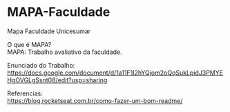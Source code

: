 # MAPA-Faculdade
Mapa Faculdade Unicesumar  
  
O que é MAPA?  
MAPA: Trabalho avaliativo da faculdade.

Enunciado do Trabalho:
https://docs.google.com/document/d/1a11F1I2hYQjom2oQqSukLpidJ3PMYEHgOVGLgSsnt08/edit?usp=sharing  





Referencias:  
https://blog.rocketseat.com.br/como-fazer-um-bom-readme/
